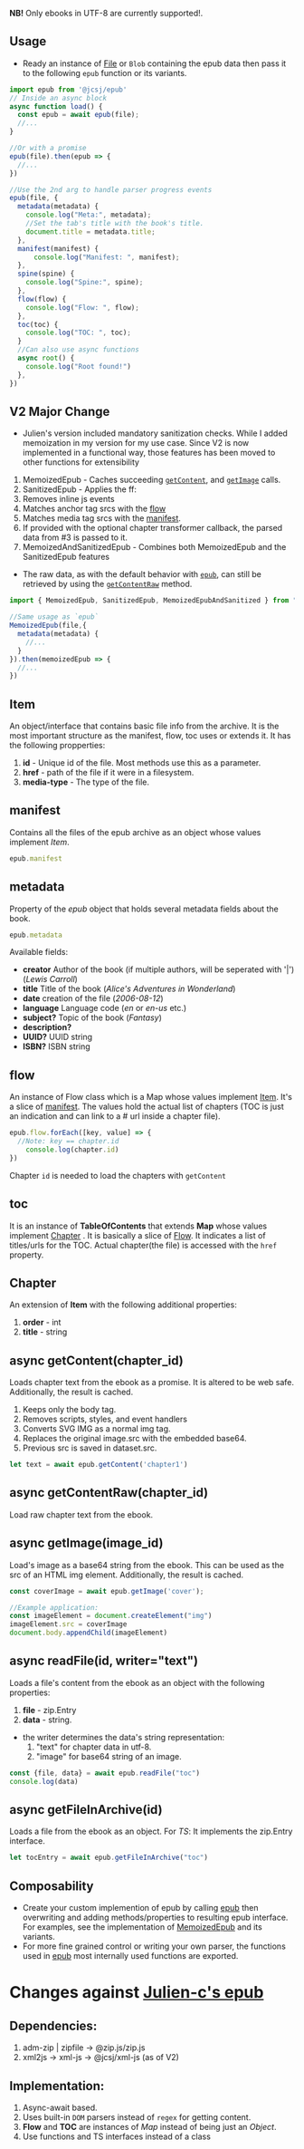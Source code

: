 

**NB!** Only ebooks in UTF-8 are currently supported!.

## Usage 
* Ready an instance of [File](https://developer.mozilla.org/en-US/docs/Web/API/File) or `Blob` containing the epub data then pass it to the following `epub` function or its variants.
```ts
import epub from '@jcsj/epub'
// Inside an async block 
async function load() {
  const epub = await epub(file);
  //...
}

//Or with a promise
epub(file).then(epub => {
  //...
})

//Use the 2nd arg to handle parser progress events
epub(file, {
  metadata(metadata) {
    console.log("Meta:", metadata);
    //Set the tab's title with the book's title.
    document.title = metadata.title;
  },
  manifest(manifest) {
      console.log("Manifest: ", manifest);
  },
  spine(spine) {
    console.log("Spine:", spine);
  },
  flow(flow) {
    console.log("Flow: ", flow);
  },
  toc(toc) {
    console.log("TOC: ", toc);
  }
  //Can also use async functions
  async root() {
    console.log("Root found!")
  },
})
```


## V2 Major Change
* Julien's version included mandatory sanitization checks. While I added memoization in my version for my use case. Since V2 is now implemented in a functional way, those features has been moved to other functions for extensibility
1. MemoizedEpub - Caches succeeding [`getContent`](#async-getcontentchapter_id), and [`getImage`](#async-getimageimage_id) calls.
2. SanitizedEpub - Applies the ff:
  1. Removes inline js events
  2. Matches anchor tag srcs with the [flow](#flow)
  3. Matches media tag srcs with the [manifest](#manifest).
  4. If provided with the optional chapter transformer callback, the parsed data from #3 is passed to it.
3. MemoizedAndSanitizedEpub - Combines both MemoizedEpub and the SanitizedEpub features

* The raw data, as with the default behavior with [`epub`](#usage), 
  can still be retrieved by using the [`getContentRaw`](#async-getcontentrawchapter_id) method.
```js
import { MemoizedEpub, SanitizedEpub, MemoizedEpubAndSanitized } from "@jcsj/epub"

//Same usage as `epub`
MemoizedEpub(file,{
  metadata(metadata) {
    //...
  }
}).then(memoizedEpub => {
  //...
}) 

```
## Item
An object/interface that contains basic file info from the archive. It is the most important structure as the manifest, flow, toc uses or extends it.
It has the following propperties:
1. **id** - Unique id of the file. Most methods use this as a parameter.
1. **href** - path of the file if it were in a filesystem.
1. **media-type** - The type of the file.

## manifest
Contains all the files of the epub archive as an object whose values implement *Item*.

```js
epub.manifest
```

## metadata
Property of the *epub* object that holds several metadata fields about the book.

```js
epub.metadata
```

Available fields:
  * **creator** Author of the book (if multiple authors, will be seperated with '|') (*Lewis Carroll*)
  * **title** Title of the book (*Alice's Adventures in Wonderland*)
  * **date** creation of the file (*2006-08-12*)
  * **language** Language code (*en* or *en-us* etc.)
  * **subject?** Topic of the book (*Fantasy*)
  * **description?**
  * **UUID?** UUID string
  * **ISBN?** ISBN string

## flow

An instance of Flow class which is a Map whose values implement [Item](#item). It's a slice of [manifest](#manifest). The values hold the actual list of chapters (TOC is just an indication and can link to a # url inside a chapter file).

```js
epub.flow.forEach([key, value] => {
  //Note: key == chapter.id
    console.log(chapter.id)
})
```

Chapter `id` is needed to load the chapters with `getContent`

## toc
It is an instance of **TableOfContents** that extends **Map** whose values implement [Chapter](#chapter) . It is basically a slice of [Flow](#flow). It indicates a list of titles/urls for the TOC. Actual chapter(the file) is accessed with the `href` property.

## Chapter
An extension of **Item** with the following additional properties:
1. **order** - int
2. **title** - string

## async getContent(chapter_id)

Loads chapter text from the ebook as a promise. It is altered to be web safe. Additionally, the result is cached.
1. Keeps only the body tag.
1. Removes scripts, styles, and event handlers
1. Converts SVG IMG as a normal img tag.
1. Replaces the original image.src with the embedded base64.
1. Previous src is saved in dataset.src.

```js
let text = await epub.getContent('chapter1')
```

## async getContentRaw(chapter_id)

Load raw chapter text from the ebook.

## async getImage(image_id)
Load's image as a base64 string from the ebook. This can be used as the src of an HTML img element. Additionally, the result is cached. 
```js
const coverImage = await epub.getImage('cover');

//Example application:
const imageElement = document.createElement("img")
imageElement.src = coverImage
document.body.appendChild(imageElement)
```

## async readFile(id, writer="text")
Loads a file's content from the ebook as an object with the following properties: 
1. **file** - zip.Entry
1. **data** - string.
* the writer determines the data's string representation:
  1. "text" for chapter data in utf-8.
  1. "image" for base64 string of an image.
```js
const {file, data} = await epub.readFile("toc")
console.log(data)
```

## async getFileInArchive(id)
Loads a file from the ebook as an object.
For *TS*: It implements the zip.Entry interface.

```js
let tocEntry = await epub.getFileInArchive("toc")
```

## Composability
* Create your custom implemention of epub by calling [epub](#usage) then overwriting and adding methods/properties to resulting epub interface. For examples, see the implementation of [MemoizedEpub](#v2-major-change) and its variants.
* For more fine grained control or writing your own parser, the functions used in [epub](./lib/index.ts) most internally used functions are exported.
# Changes against [Julien-c's epub](https://github.com/julien-c/epub)

## Dependencies:
1. adm-zip | zipfile -> @zip.js/zip.js
2. xml2js -> xml-js -> @jcsj/xml-js (as of V2)


## Implementation:
1. Async-await based.
1. Uses built-in `DOM` parsers instead of `regex` for getting content.
1. **Flow** and **TOC** are instances of *Map* instead of being just an *Object*.
1. Use functions and TS interfaces instead of a class